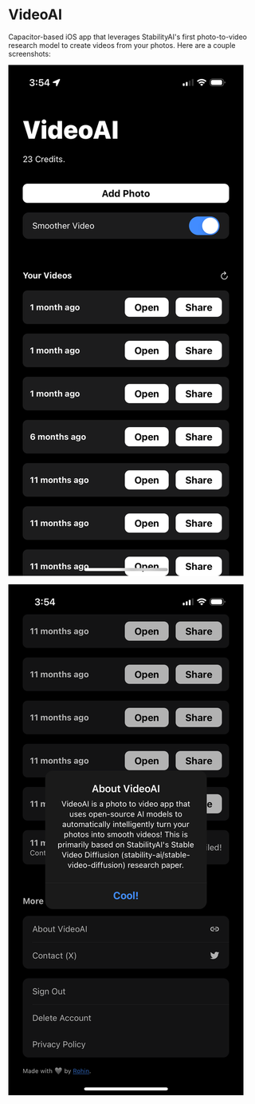 # VideoAI

Capacitor-based iOS app that leverages StabilityAI's first photo-to-video research model to create videos from your photos. Here are a couple screenshots:

![](pics/2024-12-05-15-55-14.png)

![](pics/2024-12-05-15-55-18.png)
